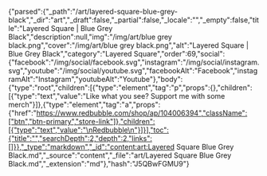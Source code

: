 {"parsed":{"_path":"/art/layered-square-blue-grey-black","_dir":"art","_draft":false,"_partial":false,"_locale":"","_empty":false,"title":"Layered Square | Blue Grey Black","description":null,"img":"/img/art/blue grey black.png","cover":"/img/art/blue grey black.png","alt":"Layered Square | Blue Grey Black","category":"Layered Square","order":69,"social":{"facebook":"/img/social/facebook.svg","instagram":"/img/social/instagram.svg","youtube":"/img/social/youtube.svg","facebookAlt":"Facebook","instagramAlt":"Instagram","youtubeAlt":"Youtube"},"body":{"type":"root","children":[{"type":"element","tag":"p","props":{},"children":[{"type":"text","value":"Like what you see? Support me with some merch"}]},{"type":"element","tag":"a","props":{"href":"https://www.redbubble.com/shop/ap/104006394","className":["btn","btn-primary","store-link"]},"children":[{"type":"text","value":"\nRedbubble\n"}]}],"toc":{"title":"","searchDepth":2,"depth":2,"links":[]}},"_type":"markdown","_id":"content:art:Layered Square Blue Grey Black.md","_source":"content","_file":"art/Layered Square Blue Grey Black.md","_extension":"md"},"hash":"J5QBwFGMU9"}